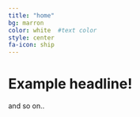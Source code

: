 ```yaml
---
title: "home"
bg: marron
color: white  #text color
style: center
fa-icon: ship
---
```


# Example headline!
and so on..
